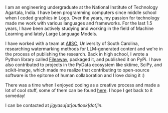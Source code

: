 I am an engineering undergraduate at the National Institute of Technology Agartala, India. I have been programming computers since middle school when I coded graphics in Logo. Over the years, my passion for technology made me work with various languages and frameworks. For the last 1.5 years, I have been actively studying and working in the field of Machine Learning and lately Large Language Models.

I have worked with a team at [AIISC](https://aiisc.ai/), University of South Carolina, researching watermarking methods for LLM-generated content and we're in the process of publishing the research. Back in high school, I wrote a Python library called [Fileaway](https://pypi.org/project/fileaway/), packaged it, and published it on PyPi. I have also contributed to projects in the PyData ecosystem like sktime, SciPy, and scikit-image, which made me realize that contributing to open-source software is the epitome of human collaboration and I love doing it :)

There was a time when I enjoyed coding as a creative process and made a lot of cool stuff, some of them can be found [here](https://www.instagram.com/cheesemaafia/). I hope I get back to it someday!

I can be contacted at _jigyasu[at]outlook[dot]in_.
